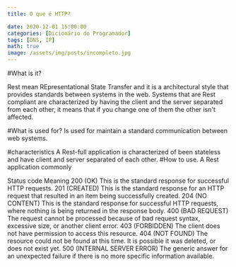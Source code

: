 ```yaml
---
title: O que é HTTP?

date: 2020-12-01 15:00:00
categories: [Dicionário do Programador]
tags: [DNS, IP]
math: true
image: /assets/img/posts/incompleto.jpg
---
```



#What is it?

Rest mean REpresentational State Transfer and it is a architectural style that provides standards between systems in the web.
Systems that are Rest compliant are characterized by having the client and the server separated from each other, it means that if you change one of them the other isn't affected.

#What is used for?
Is used for maintain a standard communication between web systems.

#characteristics
A Rest-full application is characterized of been stateless and have client and server separated of each other. 
#How to use.
A Rest application commonly 



Status code	Meaning
200 (OK)	This is the standard response for successful HTTP requests.
201 (CREATED)	This is the standard response for an HTTP request that resulted in an item being successfully created.
204 (NO CONTENT)	This is the standard response for successful HTTP requests, where nothing is being returned in the response body.
400 (BAD REQUEST)	The request cannot be processed because of bad request syntax, excessive size, or another client error.
403 (FORBIDDEN)	The client does not have permission to access this resource.
404 (NOT FOUND)	The resource could not be found at this time. It is possible it was deleted, or does not exist yet.
500 (INTERNAL SERVER ERROR)	The generic answer for an unexpected failure if there is no more specific information available.